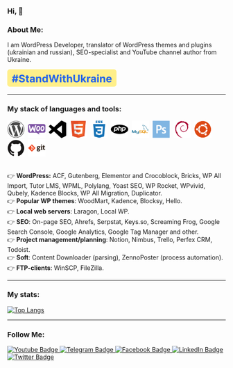 ### Hi, 👋

### About Me:

I am WordPress Developer, translator of WordPress themes and plugins (ukrainian and russian), SEO-specialist and YouTube channel author from Ukraine.

[![Stand With Ukraine](https://raw.githubusercontent.com/vshymanskyy/StandWithUkraine/main/badges/StandWithUkraine.svg)](https://sitex.me/standwithukraine)

---

### My stack of languages and tools:

<div>
  <img src="https://github.com/devicons/devicon/blob/master/icons/wordpress/wordpress-plain.svg" title="WordPress" alt="WordPress" width="40" height="40"/>&nbsp;
  <img src="https://github.com/devicons/devicon/blob/master/icons/woocommerce/woocommerce-plain.svg" title="WooCommerce" alt="WooCommerce" width="40" height="40"/>&nbsp;
  <img src="https://github.com/devicons/devicon/blob/master/icons/vscode/vscode-plain.svg" title="Vscode"  alt="Vscode" width="40" height="40"/>&nbsp;
   <img src="https://github.com/devicons/devicon/blob/master/icons/html5/html5-original.svg" title="HTML5" alt="HTML" width="40" height="40"/>&nbsp;
  <img src="https://github.com/devicons/devicon/blob/master/icons/css3/css3-plain-wordmark.svg"  title="CSS3" alt="CSS" width="40" height="40"/>&nbsp;
  <img src="https://github.com/devicons/devicon/blob/master/icons/php/php-plain.svg" title="PHP" alt="PHP" width="40" height="40"/>&nbsp;
  <img src="https://github.com/devicons/devicon/blob/master/icons/mysql/mysql-original-wordmark.svg" title="MySQL"  alt="MySQL" width="40" height="40"/>&nbsp; 
  <img src="https://github.com/devicons/devicon/blob/master/icons/photoshop/photoshop-plain.svg" title="Photoshop"  alt="Photoshop" width="40" height="40"/>&nbsp;  
 <img src="https://github.com/devicons/devicon/blob/master/icons/debian/debian-plain.svg" title="Ubuntu"  alt="Ubuntu" width="40" height="40"/>&nbsp;
 <img src="https://github.com/devicons/devicon/blob/master/icons/ubuntu/ubuntu-plain.svg" title="Ubuntu"  alt="Ubuntu" width="40" height="40"/>&nbsp;
   <img src="https://github.com/devicons/devicon/blob/master/icons/github/github-original.svg" title="Github" alt="Github" width="40" height="40"/>&nbsp;
  <img src="https://github.com/devicons/devicon/blob/master/icons/git/git-original-wordmark.svg" title="Git" **alt="Git" width="40" height="40"/>
</div>

<br>

:point_right: **WordPress:** ACF, Gutenberg, Elementor and Crocoblock, Bricks, WP All Import, Tutor LMS, WPML, Polylang, Yoast SEO, WP Rocket, WPvivid, Qubely, Kadence Blocks, WP All Migration, Duplicator.<br>
:point_right: **Popular WP themes**: WoodMart, Kadence, Blocksy, Hello.<br>
:point_right: **Local web servers**: Laragon, Local WP.<br>
:point_right: **SEO**: On-page SEO, Ahrefs, Serpstat, Keys.so, Screaming Frog, Google Search Console, Google Analytics, Google Tag Manager and other.<br>
:point_right: **Project management/planning**: Notion, Nimbus, Trello, Perfex CRM, Todoist.<br>
:point_right: **Soft**: Content Downloader (parsing), ZennoPoster (process automation).<br>
:point_right: **FTP-clients**: WinSCP, FileZilla.<br>

---

### My stats:

[![Top Langs](https://github-readme-stats.vercel.app/api/top-langs/?username=pekarskyi&layout=compact&theme=vision-friendly-dark)](https://github.com/anuraghazra/github-readme-stats)

---

### Follow Me:

<div id="badges">
  
   <a href="https://www.youtube.com/@inwebpress/videos" target="_blank">
    <img src="https://img.shields.io/badge/YouTube-red?style=for-the-badge&logo=youtube&logoColor=white" alt="Youtube Badge"/>
  </a>
  
   <a href="https://t.me/inwebpress" target="_blank">
    <img src="https://img.shields.io/badge/Telegram-blue?style=for-the-badge&logo=telegram&logoColor=white" alt="Telegram Badge"/>
  </a>
  
  <a href="https://www.facebook.com/inwebpress" target="_blank">
    <img src="https://img.shields.io/badge/Facebook-blue?style=for-the-badge&logo=facebook&logoColor=white" alt="Facebook Badge"/>
  </a>
  
  <a href="https://www.linkedin.com/in/mykola-pekarskyi/" target="_blank">
    <img src="https://img.shields.io/badge/LinkedIn-blue?style=for-the-badge&logo=linkedin&logoColor=white" alt="LinkedIn Badge"/>
  </a>
 
  <a href="https://twitter.com/MykolaPekarskyi" target="_blank">
    <img src="https://img.shields.io/badge/Twitter-blue?style=for-the-badge&logo=twitter&logoColor=white" alt="Twitter Badge"/>
  </a>
 
</div>
